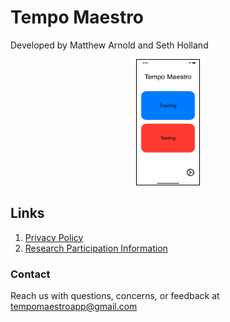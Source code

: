 # Tempo Maestro

Developed by Matthew Arnold and Seth Holland

<p align = "center">
  <img style="border:1px solid black;" src="https://raw.githubusercontent.com/Matthewa1999/TempoMaestro.webpage/gh-pages/MainMenu.png" width="100" height="200" />

## Links
1. [Privacy Policy](https://docs.google.com/document/d/1pLVJZvQfazcMCzxWOmAQlK_DPHsPbEvAzH2IgrO2_qc/edit?usp=sharing)
2. [Research Participation Information](https://docs.google.com/document/d/1WOaxTUNst4W-uyDBFxByjKSVoX0owtJlomTzUsOh-XQ/edit?usp=sharing)

### Contact

Reach us with questions, concerns, or feedback at tempomaestroapp@gmail.com
